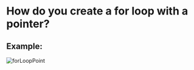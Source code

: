 # How do you create a for loop with a pointer? 

## Example: 

![forLoopPoint](https://user-images.githubusercontent.com/109105989/201801938-c7b6c3df-ac58-485e-913d-ef5a933e863e.png)
